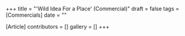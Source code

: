 +++
title = "'Wild Idea For a Place' (Commercial)"
draft = false
tags = [Commercials]
date = ""

[Article]
contributors = []
gallery = []
+++